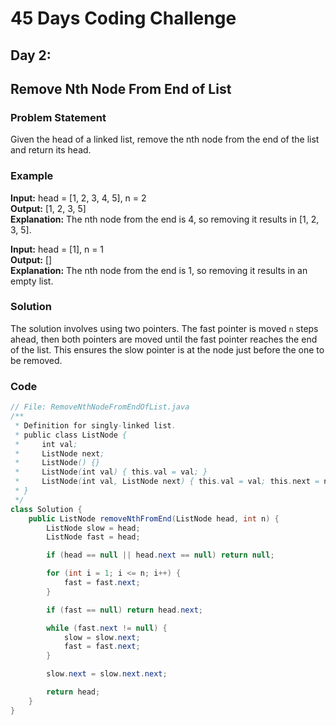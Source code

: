 # 45 Days Coding Challenge

## Day 2: 
## Remove Nth Node From End of List

### Problem Statement

Given the head of a linked list, remove the nth node from the end of the list and return its head.

### Example

**Input:** head = [1, 2, 3, 4, 5], n = 2  
**Output:** [1, 2, 3, 5]  
**Explanation:** The nth node from the end is 4, so removing it results in [1, 2, 3, 5].

**Input:** head = [1], n = 1  
**Output:** []  
**Explanation:** The nth node from the end is 1, so removing it results in an empty list.

### Solution

The solution involves using two pointers. The fast pointer is moved `n` steps ahead, then both pointers are moved until the fast pointer reaches the end of the list. This ensures the slow pointer is at the node just before the one to be removed.

### Code

```java
// File: RemoveNthNodeFromEndOfList.java
/**
 * Definition for singly-linked list.
 * public class ListNode {
 *     int val;
 *     ListNode next;
 *     ListNode() {}
 *     ListNode(int val) { this.val = val; }
 *     ListNode(int val, ListNode next) { this.val = val; this.next = next; }
 * }
 */
class Solution {
    public ListNode removeNthFromEnd(ListNode head, int n) {
        ListNode slow = head;
        ListNode fast = head;

        if (head == null || head.next == null) return null;

        for (int i = 1; i <= n; i++) {
            fast = fast.next;
        }

        if (fast == null) return head.next;

        while (fast.next != null) {
            slow = slow.next;
            fast = fast.next;
        }

        slow.next = slow.next.next;

        return head;
    }
}
```
